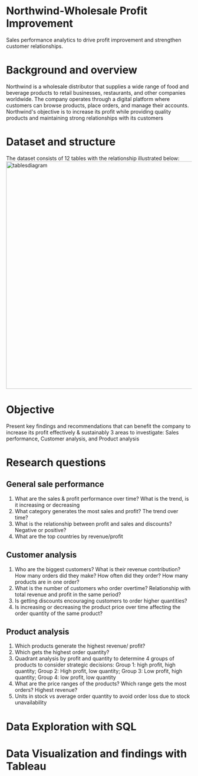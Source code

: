 # Northwind-Wholesale Profit Improvement
Sales performance analytics to drive profit improvement and strengthen customer relationships.
# Background and overview
Northwind is a wholesale distributor that supplies a wide range of food and beverage products to retail businesses, restaurants, and other companies worldwide.
The company operates through a digital platform where customers can browse products, place orders, and manage their accounts.
Northwind's objective is to increase its profit while providing quality products and maintaining strong relationships with its customers
# Dataset and structure
The dataset consists of 12 tables with the relationship illustrated below:
<img width="615" alt="tablesdiagram" src="https://github.com/user-attachments/assets/cdfff41b-a690-41ae-9406-dc8284698498" />
# Objective
Present key findings and recommendations that can benefit the company to increase its profit effectively & sustainably 
3 areas to investigate: Sales performance, Customer analysis, and Product analysis
# Research questions
## General sale performance
1. What are the sales & profit performance over time? What is the trend, is it increasing or decreasing
2. What category generates the most sales and profit? The trend over time?
3. What is the relationship between profit and sales and discounts? Negative or positive? 
4. What are the top countries by revenue/profit
## Customer analysis
1. Who are the biggest customers? What is their revenue contribution? How many orders did they make? How often did they order? How many products are in one order?
2. What is the number of customers who order overtime? Relationship with total revenue and profit in the same period?
3. Is getting discounts encouraging customers to order higher quantities?
4. Is increasing or decreasing the product price over time affecting the order quantity of the same product?
## Product analysis 
1. Which products generate the highest revenue/ profit?
2. Which gets the highest order quantity?
3. Quadrant analysis by profit and quantity to determine 4 groups of products to consider strategic decisions: Group 1: high profit, high quantity; Group 2: High profit, low quantity; Group 3: Low profit, high quantity; Group 4: low profit, low quantity
4. What are the price ranges of the products? Which range gets the most orders? Highest revenue?
5. Units in stock vs average order quantity to avoid order loss due to stock unavailability
# Data Exploration with SQL

# Data Visualization and findings with Tableau
